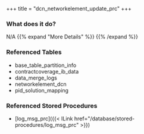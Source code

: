 +++
title = "dcn_networkelement_update_prc"
+++

### What does it do?
N/A
{{% expand "More Details" %}}
{{% /expand %}}

### Referenced Tables
- base_table_partition_info
- contractcoverage_ib_data
- data_merge_logs
- networkelement_dcn
- pid_solution_mapping

### Referenced Stored Procedures
- [log_msg_prc]({{< ILink href="/database/stored-procedures/log_msg_prc" >}})
